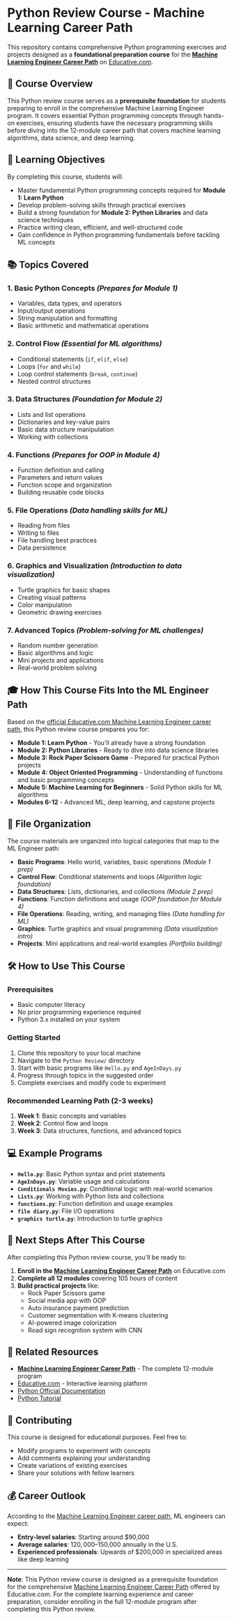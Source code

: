 # Python Review Course - Machine Learning Career Path

This repository contains comprehensive Python programming exercises and projects designed as a **foundational preparation course** for the **[Machine Learning Engineer Career Path](https://www.educative.io/path/become-a-machine-learning-engineer)** on [Educative.com](https://www.educative.io/).

## 🎯 Course Overview

This Python review course serves as a **prerequisite foundation** for students preparing to enroll in the comprehensive Machine Learning Engineer program. It covers essential Python programming concepts through hands-on exercises, ensuring students have the necessary programming skills before diving into the 12-module career path that covers machine learning algorithms, data science, and deep learning.

## 🚀 Learning Objectives

By completing this course, students will:
- Master fundamental Python programming concepts required for **Module 1: Learn Python**
- Develop problem-solving skills through practical exercises
- Build a strong foundation for **Module 2: Python Libraries** and data science techniques
- Practice writing clean, efficient, and well-structured code
- Gain confidence in Python programming fundamentals before tackling ML concepts

## 📚 Topics Covered

### 1. **Basic Python Concepts** *(Prepares for Module 1)*
- Variables, data types, and operators
- Input/output operations
- String manipulation and formatting
- Basic arithmetic and mathematical operations

### 2. **Control Flow** *(Essential for ML algorithms)*
- Conditional statements (`if`, `elif`, `else`)
- Loops (`for` and `while`)
- Loop control statements (`break`, `continue`)
- Nested control structures

### 3. **Data Structures** *(Foundation for Module 2)*
- Lists and list operations
- Dictionaries and key-value pairs
- Basic data structure manipulation
- Working with collections

### 4. **Functions** *(Prepares for OOP in Module 4)*
- Function definition and calling
- Parameters and return values
- Function scope and organization
- Building reusable code blocks

### 5. **File Operations** *(Data handling skills for ML)*
- Reading from files
- Writing to files
- File handling best practices
- Data persistence

### 6. **Graphics and Visualization** *(Introduction to data visualization)*
- Turtle graphics for basic shapes
- Creating visual patterns
- Color manipulation
- Geometric drawing exercises

### 7. **Advanced Topics** *(Problem-solving for ML challenges)*
- Random number generation
- Basic algorithms and logic
- Mini projects and applications
- Real-world problem solving

## 🎓 How This Course Fits Into the ML Engineer Path

Based on the [official Educative.com Machine Learning Engineer career path](https://www.educative.io/path/become-a-machine-learning-engineer), this Python review course prepares you for:

- **Module 1: Learn Python** - You'll already have a strong foundation
- **Module 2: Python Libraries** - Ready to dive into data science libraries
- **Module 3: Rock Paper Scissors Game** - Prepared for practical Python projects
- **Module 4: Object Oriented Programming** - Understanding of functions and basic programming concepts
- **Module 5: Machine Learning for Beginners** - Solid Python skills for ML algorithms
- **Modules 6-12** - Advanced ML, deep learning, and capstone projects

## 📁 File Organization

The course materials are organized into logical categories that map to the ML Engineer path:

- **Basic Programs**: Hello world, variables, basic operations *(Module 1 prep)*
- **Control Flow**: Conditional statements and loops *(Algorithm logic foundation)*
- **Data Structures**: Lists, dictionaries, and collections *(Module 2 prep)*
- **Functions**: Function definitions and usage *(OOP foundation for Module 4)*
- **File Operations**: Reading, writing, and managing files *(Data handling for ML)*
- **Graphics**: Turtle graphics and visual programming *(Data visualization intro)*
- **Projects**: Mini applications and real-world examples *(Portfolio building)*

## 🛠️ How to Use This Course

### Prerequisites
- Basic computer literacy
- No prior programming experience required
- Python 3.x installed on your system

### Getting Started
1. Clone this repository to your local machine
2. Navigate to the `Python Review/` directory
3. Start with basic programs like `Hello.py` and `AgeInDays.py`
4. Progress through topics in the suggested order
5. Complete exercises and modify code to experiment

### Recommended Learning Path (2-3 weeks)
1. **Week 1**: Basic concepts and variables
2. **Week 2**: Control flow and loops
3. **Week 3**: Data structures, functions, and advanced topics

## 💻 Example Programs

- **`Hello.py`**: Basic Python syntax and print statements
- **`AgeInDays.py`**: Variable usage and calculations
- **`Conditionals Movies.py`**: Conditional logic with real-world scenarios
- **`Lists.py`**: Working with Python lists and collections
- **`functions.py`**: Function definition and usage examples
- **`file diary.py`**: File I/O operations
- **`graphics turtle.py`**: Introduction to turtle graphics

## 🎯 Next Steps After This Course

After completing this Python review course, you'll be ready to:

1. **Enroll in the [Machine Learning Engineer Career Path](https://www.educative.io/path/become-a-machine-learning-engineer)** on Educative.com
2. **Complete all 12 modules** covering 105 hours of content
3. **Build practical projects** like:
   - Rock Paper Scissors game
   - Social media app with OOP
   - Auto insurance payment prediction
   - Customer segmentation with K-means clustering
   - AI-powered image colorization
   - Road sign recognition system with CNN

## 🔗 Related Resources

- **[Machine Learning Engineer Career Path](https://www.educative.io/path/become-a-machine-learning-engineer)** - The complete 12-module program
- [Educative.com](https://www.educative.io/) - Interactive learning platform
- [Python Official Documentation](https://docs.python.org/)
- [Python Tutorial](https://docs.python.org/3/tutorial/)

## 📝 Contributing

This course is designed for educational purposes. Feel free to:
- Modify programs to experiment with concepts
- Add comments explaining your understanding
- Create variations of existing exercises
- Share your solutions with fellow learners

## 💰 Career Outlook

According to the [Machine Learning Engineer career path](https://www.educative.io/path/become-a-machine-learning-engineer), ML engineers can expect:
- **Entry-level salaries**: Starting around $90,000
- **Average salaries**: $120,000–$150,000 annually in the U.S.
- **Experienced professionals**: Upwards of $200,000 in specialized areas like deep learning

---

**Note**: This Python review course is designed as a prerequisite foundation for the comprehensive [Machine Learning Engineer Career Path](https://www.educative.io/path/become-a-machine-learning-engineer) offered by Educative.com. For the complete learning experience and career preparation, consider enrolling in the full 12-module program after completing this Python review.
